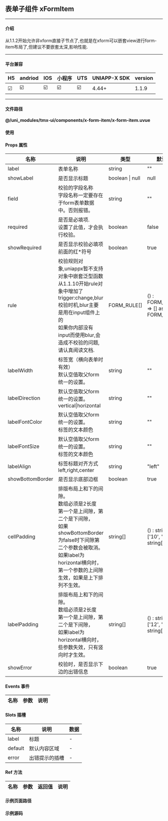 
## 表单子组件 xFormItem

***

#### 介绍

从1.1.2开始允许非xform直接子节点了,也就是在xform可以嵌套view进行form-item布局了,但建议不要嵌套太深,影响性能.

***

#### 平台兼容

| H5 | andriod | IOS | 小程序 | UTS | UNIAPP-X SDK | version |
| --- | --- | --- | --- | --- | --- | --- |
| ☑ | ☑️ | ☑️ | ☑️ | ☑️ | 4.44+ | 1.1.9 |

***

#### 文件路径

**@/uni_modules/tmx-ui/components/x-form-item/x-form-item.uvue**

#### 使用

<x-form-item></x-form-item>

#### Props 属性

| 名称 | 说明 | 类型 | 默认值 |
| ------ | ---- | ---- | ---- |
| label | 表单名称 | string | "" |
| showLabel | 是否显示标题 | boolean \| null | null |
| field | 校验的字段名称<br>字段名称一定要存在于form表单数据中。否则报错。 | string | "" |
| required | 是否是必填项.<br>设置了此值，才会执行校验。 | boolean | false |
| showRequired | 是否显示校验必填项前面的红*符号 | boolean | true |
| rule | 校验规则对象,uniappx暂不支持对象中嵌套泛型函数<br>从1.1.10开始rule对象中增加了trigger:change,blur校验时机,blur主要是用在input组件上的<br>如果你内部没有input而使用blur,会造成不校验的问题,请认真阅读文档. | FORM_RULE[] | () : FORM_RULE[] => [] as FORM_RULE[] |
| labelWidth | 标签宽（横向表单时有效）<br>默认空值取父form统一的设置。 | string | "" |
| labelDirection | 默认空值取父form统一的设置。<br>vertical\|horizontal | string | "" |
| labelFontColor | 默认空值取父form统一的设置。<br>标签的文本颜色 | string | "" |
| labelFontSize | 默认空值取父form统一的设置。<br>标签的文本颜色 | string | "" |
| labelAlign | 标签标题对齐方式<br>left,right,center | string | "left" |
| showBottomBorder | 是否显示底部边框 | boolean | true |
| cellPadding | 排版布局上和下的间隙。<br>数组必须是2长度<br>第一个是上间隙，第二个是下间隙，<br>如果showBottomBorder为false时下间隙第二个参数会被取消。<br>如果label为horizontal横向时，第一个参数的上间隙生效，如果是上下排列不生效。 | string[] | () : string[] => ['10', '10'] as string[] |
| labelPadding | 排版布局上和下的间隙。<br>数组必须是2长度<br>第一个是上间隙，第二个是下间隙，<br>如果label为horizontal横向时，些参数失效，只有竖向时才生效。 | string[] | () : string[] => ['12', '12'] as string[] |
| showError | 校验时，是否显示下边的出错信息 | boolean | true |



#### Events 事件

| 名称 | 参数 | 说明 |
| ------ | ---- | ---- |


#### Slots 插槽

| 名称 | 说明 | 数据 |
| ------ | ---- | ---- |
| label | 标题 | - |
| default | 默认内容区域 | - |
| error | 出错提示的插槽 | - |


#### Ref 方法

| 名称 | 参数 | 返回值 | 说明 |
| ------ | ---- | ---- | ---- |


#### 示例页面路径



#### 示例源码


		
